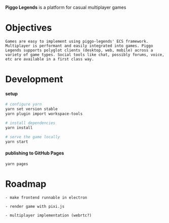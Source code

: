 __Piggo Legends__ is a platform for casual multiplayer games

# Objectives
```
Games are easy to implement using piggo-legends' ECS framework. Multiplayer is performant and easily integrated into games. Piggo Legends supports polyglot clients (desktop, web, mobile) across a variety of game types. Social tools like chat, possibly forums, voice, etc are available in a first class way.
```

# Development

#### setup

```bash
# configure yarn
yarn set version stable
yarn plugin import workspace-tools

# install dependencies
yarn install

# serve the game locally
yarn start
```

#### publishing to GitHub Pages
```
yarn pages
```

# Roadmap

```
- make frontend runnable in electron

- render game with pixi.js

- multiplayer implementation (webrtc?)
```

